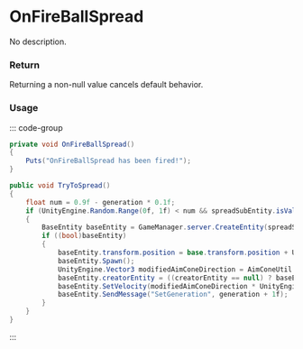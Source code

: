 # OnFireBallSpread
<Badge type="info" text="Weapon"/><Badge type="danger" text="Carbon Compatible"/><Badge type="warning" text="Oxide Compatible"/>
No description.
### Return
Returning a non-null value cancels default behavior.

### Usage
::: code-group
```csharp [Example]
private void OnFireBallSpread()
{
	Puts("OnFireBallSpread has been fired!");
}
```
```csharp [Source — Assembly-CSharp @ FireBall]
public void TryToSpread()
{
	float num = 0.9f - generation * 0.1f;
	if (UnityEngine.Random.Range(0f, 1f) < num && spreadSubEntity.isValid)
	{
		BaseEntity baseEntity = GameManager.server.CreateEntity(spreadSubEntity.resourcePath);
		if ((bool)baseEntity)
		{
			baseEntity.transform.position = base.transform.position + UnityEngine.Vector3.up * 0.25f;
			baseEntity.Spawn();
			UnityEngine.Vector3 modifiedAimConeDirection = AimConeUtil.GetModifiedAimConeDirection(45f, UnityEngine.Vector3.up);
			baseEntity.creatorEntity = ((creatorEntity == null) ? baseEntity : creatorEntity);
			baseEntity.SetVelocity(modifiedAimConeDirection * UnityEngine.Random.Range(5f, 8f));
			baseEntity.SendMessage("SetGeneration", generation + 1f);
		}
	}
}

```
:::
